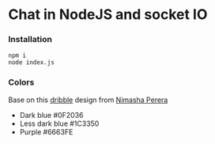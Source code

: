 # Chat in NodeJS and socket IO

### Installation

```
npm i
node index.js
```

### Colors

Base on this [dribble](https://dribbble.com/shots/3489104-Online-Course-App-Dark-Theme) design from [Nimasha Perera](https://dribbble.com/nimasha_sperera)

- Dark blue #0F2036
- Less dark blue #1C3350
- Purple #6663FE
